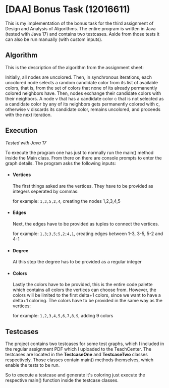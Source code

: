 #  [DAA] Bonus Task (12016611)

This is my implementation of the bonus task for the third assignment of Design and Analysis of Algorithms.
The entire program is written in Java (tested with Java 17) and contains two testcases. Aside from those tests
it can also be run manually (with custom inputs).

## Algorithm

This is the description of the algorithm from the assignment sheet:

Initially, all nodes are uncolored. Then, in synchronous iterations, each uncolored
node selects a random candidate color from its list of available colors, that is, from
the set of colors that none of its already permanently colored neighbors have. Then,
nodes exchange their candidate colors with their neighbors. A node v that has a
candidate color c that is not selected as a candidate color by any of its neighbors
gets permanently colored with c, otherwise v discards its candidate color, remains
uncolored, and proceeds with the next iteration.

## Execution

*Tested with Java 17*

To execute the program one has just to normally run the main() method inside the Main class.
From there on there are console prompts to enter the graph details. The program asks the
following inputs:

- #### Vertices
    The first things asked are the vertices. They have to be provided as integers seperated by commas:
    
    for example: `1,3,5,2,4`, creating the nodes 1,2,3,4,5

- #### Edges
    Next, the edges have to be provided as tuples to connect the vertices.

    for example: `1,3;3,5;5,2;4,1`, creating edges between 1-3, 3-5, 5-2 and 4-1

- #### Degree
    At this step the degree has to be provided as a regular integer

- #### Colors
    Lastly the colors have to be provided, this is the entire code palette which contains all colors the
    vertices can choose from. However, the colors will be limited to the first delta+1 colors, since we
    want to have a delta+1 coloring. The colors have to be provided in the same way as the vertices:
    
    for example: `1,2,3,4,5,6,7,8,9`, adding 9 colors

## Testcases

The project contains two testcases for some test graphs, which I included in the regular assignment PDF
which I uploaded to the TeachCenter. The testcases are located in the **TestcaseOne** and **TestcaseTwo**
classes respectively. Those classes contain main() methods themselves, which enable the tests to be run.

So to execute a testcase and generate it's coloring just execute the respective main() function inside
the testcase classes.